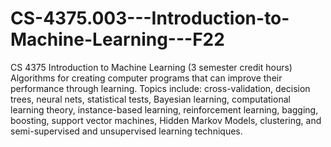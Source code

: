 # CS-4375.003---Introduction-to-Machine-Learning---F22
CS 4375 Introduction to Machine Learning (3 semester credit hours) Algorithms for creating computer programs that can improve their performance through learning. Topics include: cross-validation, decision trees, neural nets, statistical tests, Bayesian learning, computational learning theory, instance-based learning, reinforcement learning, bagging, boosting, support vector machines, Hidden Markov Models, clustering, and semi-supervised and unsupervised learning techniques.
